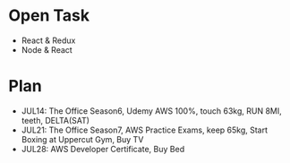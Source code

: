 # Open Task
* React & Redux
* Node & React

# Plan
* JUL14: The Office Season6, Udemy AWS 100%, touch 63kg, RUN 8MI, teeth, DELTA(SAT)
* JUL21: The Office Season7, AWS Practice Exams, keep 65kg, Start Boxing at Uppercut Gym, Buy TV
* JUL28: AWS Developer Certificate, Buy Bed
